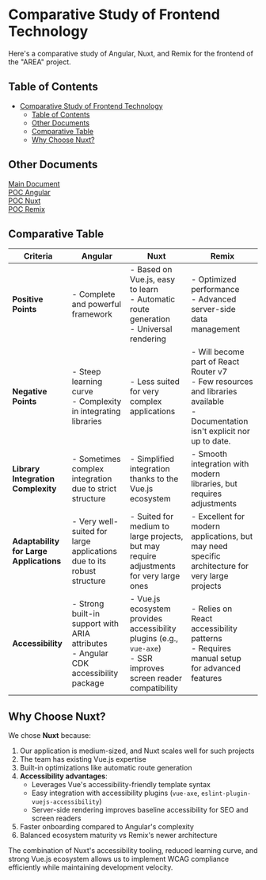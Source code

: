 # Comparative Study of Frontend Technology

Here's a comparative study of Angular, Nuxt, and Remix for the frontend of the "AREA" project.

## Table of Contents

- [Comparative Study of Frontend Technology](#comparative-study-of-frontend-technology)
  - [Table of Contents](#table-of-contents)
  - [Other Documents](#other-documents)
  - [Comparative Table](#comparative-table)
  - [Why Choose Nuxt?](#why-choose-nuxt)

## Other Documents

[Main Document](../../README.md)  
[POC Angular](./angular/README.md)  
[POC Nuxt](./nuxt/README.md)  
[POC Remix](./remix/README.md)  

## Comparative Table

| **Criteria**                            | **Angular**                                    | **Nuxt**                                          | **Remix**                                      |
|-----------------------------------------|-----------------------------------------------|---------------------------------------------------|------------------------------------------------|
| **Positive Points**                     | - Complete and powerful framework             | - Based on Vue.js, easy to learn<br>- Automatic route generation<br>- Universal rendering | - Optimized performance<br>- Advanced server-side data management |
| **Negative Points**                     | - Steep learning curve<br>- Complexity in integrating libraries | - Less suited for very complex applications | - Will become part of React Router v7<br>- Few resources and libraries available<br>- Documentation isn't explicit nor up to date. |
| **Library Integration Complexity**      | - Sometimes complex integration due to strict structure | - Simplified integration thanks to the Vue.js ecosystem | - Smooth integration with modern libraries, but requires adjustments |
| **Adaptability for Large Applications** | - Very well-suited for large applications due to its robust structure | - Suited for medium to large projects, but may require adjustments for very large ones | - Excellent for modern applications, but may need specific architecture for very large projects |
| **Accessibility**                       | - Strong built-in support with ARIA attributes<br>- Angular CDK accessibility package | - Vue.js ecosystem provides accessibility plugins (e.g., `vue-axe`)<br>- SSR improves screen reader compatibility | - Relies on React accessibility patterns<br>- Requires manual setup for advanced features |

## Why Choose Nuxt?

We chose **Nuxt** because:
1. Our application is medium-sized, and Nuxt scales well for such projects
2. The team has existing Vue.js expertise
3. Built-in optimizations like automatic route generation
4. **Accessibility advantages**:  
   - Leverages Vue's accessibility-friendly template syntax  
   - Easy integration with accessibility plugins (`vue-axe`, `eslint-plugin-vuejs-accessibility`)  
   - Server-side rendering improves baseline accessibility for SEO and screen readers
5. Faster onboarding compared to Angular's complexity
6. Balanced ecosystem maturity vs Remix's newer architecture

The combination of Nuxt's accessibility tooling, reduced learning curve, and strong Vue.js ecosystem allows us to implement WCAG compliance efficiently while maintaining development velocity.